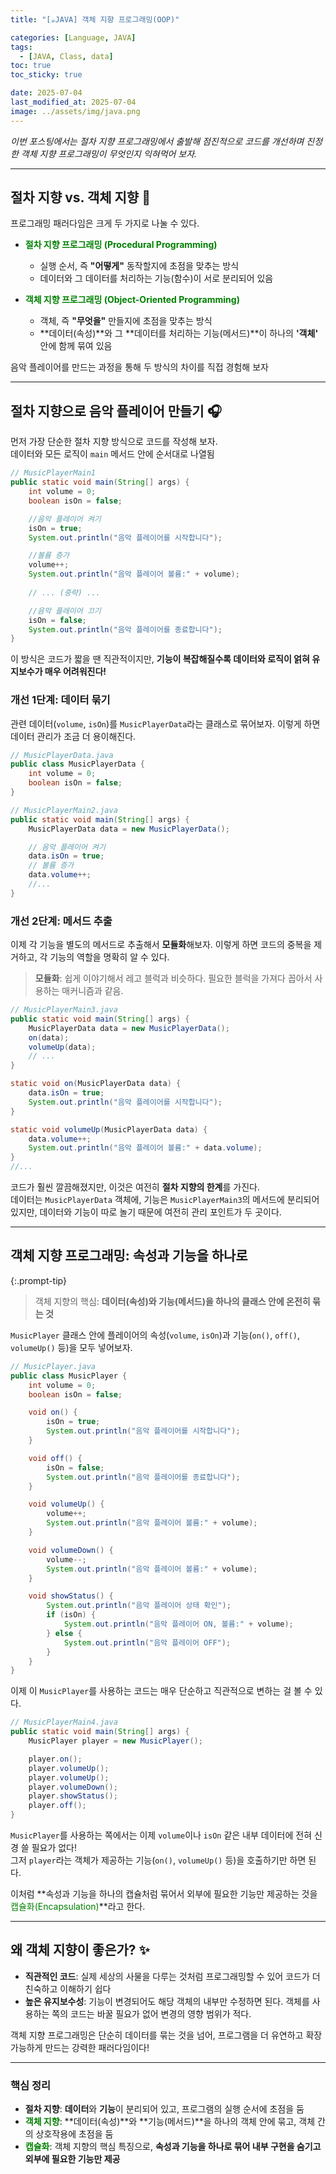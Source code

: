 ```yaml
---
title: "[☕JAVA] 객체 지향 프로그래밍(OOP)"

categories: [Language, JAVA]
tags:
  - [JAVA, Class, data]
toc: true
toc_sticky: true

date: 2025-07-04
last_modified_at: 2025-07-04
image: ../assets/img/java.png
---
```


*이번 포스팅에서는 절차 지향 프로그래밍에서 출발해 점진적으로 코드를 개선하며 진정한 객체 지향 프로그래밍이 무엇인지 익혀먹어 보자.*

---

## **절차 지향 vs. 객체 지향 🤔**

프로그래밍 패러다임은 크게 두 가지로 나눌 수 있다.

* **<span style="color: #008000">절차 지향 프로그래밍 (Procedural Programming)</span>**
  * 실행 순서, 즉 **"어떻게"** 동작할지에 초점을 맞추는 방식
  * 데이터와 그 데이터를 처리하는 기능(함수)이 서로 분리되어 있음

* **<span style="color: #008000">객체 지향 프로그래밍 (Object-Oriented Programming)</span>**
  * 객체, 즉 **"무엇을"** 만들지에 초점을 맞추는 방식
  * **데이터(속성)**와 그 **데이터를 처리하는 기능(메서드)**이 하나의 **'객체'** 안에 함께 묶여 있음

음악 플레이어를 만드는 과정을 통해 두 방식의 차이를 직접 경험해 보자

-----

## **절차 지향으로 음악 플레이어 만들기 🎧**

먼저 가장 단순한 절차 지향 방식으로 코드를 작성해 보자.  
데이터와 모든 로직이 `main` 메서드 안에 순서대로 나열됨

```java
// MusicPlayerMain1
public static void main(String[] args) {
    int volume = 0;
    boolean isOn = false;

    //음악 플레이어 켜기
    isOn = true;
    System.out.println("음악 플레이어를 시작합니다");

    //볼륨 증가
    volume++;
    System.out.println("음악 플레이어 볼륨:" + volume);
    
    // ... (중략) ...

    //음악 플레이어 끄기
    isOn = false;
    System.out.println("음악 플레이어를 종료합니다");
}
```

이 방식은 코드가 짧을 땐 직관적이지만, **기능이 복잡해질수록 데이터와 로직이 얽혀 유지보수가 매우 어려워진다!**

### **개선 1단계: 데이터 묶기**

관련 데이터(`volume`, `isOn`)를 `MusicPlayerData`라는 클래스로 묶어보자. 이렇게 하면 데이터 관리가 조금 더 용이해진다.

```java
// MusicPlayerData.java
public class MusicPlayerData {
    int volume = 0;
    boolean isOn = false;
}

// MusicPlayerMain2.java
public static void main(String[] args) {
    MusicPlayerData data = new MusicPlayerData();

    // 음악 플레이어 켜기
    data.isOn = true;
    // 볼륨 증가
    data.volume++;
    //...
}
```

### **개선 2단계: 메서드 추출**

이제 각 기능을 별도의 메서드로 추출해서 **모듈화**해보자. 이렇게 하면 코드의 중복을 제거하고, 각 기능의 역할을 명확히 알 수 있다.

> **모듈화**: 쉽게 이야기해서 레고 블럭과 비슷하다. 필요한 블럭을 가져다 꼽아서 사용하는 매커니즘과 같음.

```java
// MusicPlayerMain3.java
public static void main(String[] args) {
    MusicPlayerData data = new MusicPlayerData();
    on(data);
    volumeUp(data);
    // ...
}

static void on(MusicPlayerData data) {
    data.isOn = true;
    System.out.println("음악 플레이어를 시작합니다");
}

static void volumeUp(MusicPlayerData data) {
    data.volume++;
    System.out.println("음악 플레이어 볼륨:" + data.volume);
}
//...
```

코드가 훨씬 깔끔해졌지만, 이것은 여전히 **절차 지향의 한계**를 가진다.  
데이터는 `MusicPlayerData` 객체에, 기능은 `MusicPlayerMain3`의 메서드에 분리되어 있지만, 데이터와 기능이 따로 놀기 때문에 여전히 관리 포인트가 두 곳이다.

-----

## **객체 지향 프로그래밍: 속성과 기능을 하나로**

{:.prompt-tip}
> 객체 지향의 핵심: **데이터(속성)와 기능(메서드)을 하나의 클래스 안에 온전히 묶는 것**
>

`MusicPlayer` 클래스 안에 플레이어의 속성(`volume`, `isOn`)과 기능(`on()`, `off()`, `volumeUp()` 등)을 모두 넣어보자.

```java
// MusicPlayer.java
public class MusicPlayer {
    int volume = 0;
    boolean isOn = false;

    void on() {
        isOn = true;
        System.out.println("음악 플레이어를 시작합니다");
    }

    void off() {
        isOn = false;
        System.out.println("음악 플레이어를 종료합니다");
    }

    void volumeUp() {
        volume++;
        System.out.println("음악 플레이어 볼륨:" + volume);
    }

    void volumeDown() {
        volume--;
        System.out.println("음악 플레이어 볼륨:" + volume);
    }

    void showStatus() {
        System.out.println("음악 플레이어 상태 확인");
        if (isOn) {
            System.out.println("음악 플레이어 ON, 볼륨:" + volume);
        } else {
            System.out.println("음악 플레이어 OFF");
        }
    }
}
```

이제 이 `MusicPlayer`를 사용하는 코드는 매우 단순하고 직관적으로 변하는 걸 볼 수 있다.

```java
// MusicPlayerMain4.java
public static void main(String[] args) {
    MusicPlayer player = new MusicPlayer();

    player.on();
    player.volumeUp();
    player.volumeUp();
    player.volumeDown();
    player.showStatus();
    player.off();
}
```

`MusicPlayer`를 사용하는 쪽에서는 이제 `volume`이나 `isOn` 같은 내부 데이터에 전혀 신경 쓸 필요가 없다!  
그저 `player`라는 객체가 제공하는 기능(`on()`, `volumeUp()` 등)을 호출하기만 하면 된다.

이처럼 **속성과 기능을 하나의 캡슐처럼 묶어서 외부에 필요한 기능만 제공하는 것을 <span style="color: #008000">캡슐화(Encapsulation)</span>**라고 한다.

-----

## **왜 객체 지향이 좋은가? ✨**

* **직관적인 코드**: 실제 세상의 사물을 다루는 것처럼 프로그래밍할 수 있어 코드가 더 친숙하고 이해하기 쉽다
* **높은 유지보수성**: 기능이 변경되어도 해당 객체의 내부만 수정하면 된다. 객체를 사용하는 쪽의 코드는 바꿀 필요가 없어 변경의 영향 범위가 적다.

객체 지향 프로그래밍은 단순히 데이터를 묶는 것을 넘어, 프로그램을 더 유연하고 확장 가능하게 만드는 강력한 패러다임이다!

-----

### **핵심 정리**

* **절차 지향**: **데이터**와 **기능**이 분리되어 있고, 프로그램의 실행 순서에 초점을 둠
* **<span style="color: #008000">객체 지향</span>**: **데이터(속성)**와 **기능(메서드)**을 하나의 객체 안에 묶고, 객체 간의 상호작용에 초점을 둠
* **<span style="color: #008000">캡슐화</span>**: 객체 지향의 핵심 특징으로, **속성과 기능을 하나로 묶어 내부 구현을 숨기고 외부에 필요한 기능만 제공**